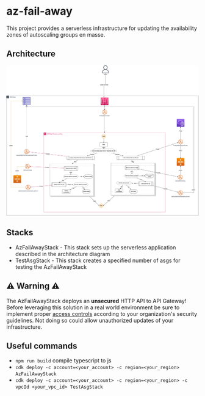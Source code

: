 # az-fail-away

This project provides a serverless infrastructure for updating the availability zones of autoscaling groups en masse.

## Architecture

![](./images/architecture.drawio.png)

## Stacks

* AzFailAwayStack - This stack sets up the serverless application described in the architecture diagram
* TestAsgStack - This stack creates a specified number of asgs for testing the AzFailAwayStack

## ⚠️ Warning ⚠️
The AzFailAwayStack deploys an **unsecured** HTTP API to API Gateway! Before leveraging this solution in a real world environment be sure to implement proper [access controls](https://docs.aws.amazon.com/apigateway/latest/developerguide/http-api-access-control.html) 
according to your organization's security guidelines. Not doing so could allow unauthorized updates of your infrastructure.

## Useful commands

 * `npm run build`   compile typescript to js
 * `cdk deploy -c account=<your_account> -c region=<your_region> AzFailAwayStack`
 * `cdk deploy -c account=<your_account> -c region=<your_region> -c vpcId <your_vpc_id> TestAsgStack`
